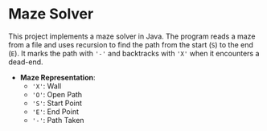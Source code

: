 # Maze Solver

This project implements a maze solver in Java. The program reads a maze from a file and uses recursion to find the path from the start (`S`) to the end (`E`). It marks the path with `'-'` and backtracks with `'X'` when it encounters a dead-end.

- **Maze Representation**:
  - `'X'`: Wall
  - `'O'`: Open Path
  - `'S'`: Start Point
  - `'E'`: End Point
  - `'-'`: Path Taken
